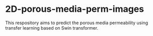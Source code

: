 # 2D-porous-media-perm-images
This respository aims to predict the porous media permeability using transfer learning based on Swin transformer.
